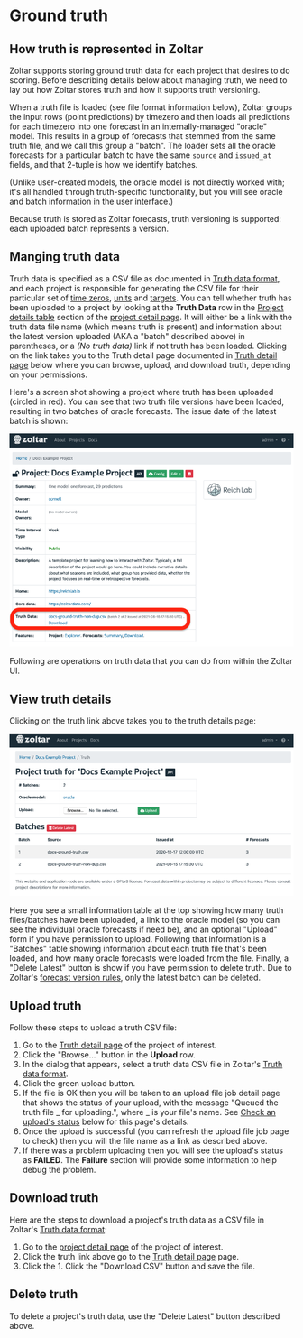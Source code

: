 # Ground truth

## How truth is represented in Zoltar 
Zoltar supports storing ground truth data for each project that desires to do scoring. Before describing details below about managing truth, we need to lay out how Zoltar stores truth and how it supports truth versioning.

When a truth file is loaded (see file format information below), Zoltar groups the input rows (point predictions) by timezero and then loads all predictions for each timezero into one forecast in an internally-managed "oracle" model. This results in a group of forecasts that stemmed from the same truth file, and we call this group a "batch". The loader sets all the oracle forecasts for a particular batch to have the same `source` and `issued_at` fields, and that 2-tuple is how we identify batches.

(Unlike user-created models, the oracle model is not directly worked with; it's all handled through truth-specific functionality, but you will see oracle and batch information in the user interface.)

Because truth is stored as Zoltar forecasts, truth versioning is supported: each uploaded batch represents a version.


## Manging truth data

Truth data is specified as a CSV file as documented in [Truth data format](FileFormats.md#truth-data-format-csv), and each project is responsible for generating the CSV file for their particular set of [time zeros](Concepts.md), [units](Concepts.md) and [targets](Concepts.md). You can tell whether truth has been uploaded to a project by looking at the **Truth Data** row in the [Project details table](ProjectDetailPage.md#project-details-table) section of the [project detail page](ProjectDetailPage.md). It will either be a link with the truth data file name (which means truth is present) and information about the latest version uploaded (AKA a "batch" described above) in parentheses, or a _(No truth data)_ link if not truth has been loaded. Clicking on the link takes you to the Truth detail page documented in [Truth detail page](#view-truth-details) below where you can browse, upload, and download truth, depending on your permissions.

Here's a screen shot showing a project where truth has been uploaded (circled in red). You can see that two truth file versions have been loaded, resulting in two batches of oracle forecasts. The issue date of the latest batch is shown:

![Truth uploaded](img/project-detail-page-truth-uploaded.png "Truth uploaded")


Following are operations on truth data that you can do from within the Zoltar UI.


## View truth details

Clicking on the truth link above takes you to the truth details page:

![Truth detail page](img/truth-detail-page.png "Truth detail page")

Here you see a small information table at the top showing how many truth files/batches have been uploaded, a link to the oracle model (so you can see the individual oracle forecasts if need be), and an optional "Upload" form if you have permission to upload. Following that information is a "Batches" table showing information about each truth file that's been loaded, and how many oracle forecasts were loaded from the file. Finally, a "Delete Latest" button is show if you have permission to delete truth. Due to Zoltar's [forecast version rules](ForecastVersions.md#forecast-version-rules), only the latest batch can be deleted.


## Upload truth

Follow these steps to upload a truth CSV file:

1. Go to the [Truth detail page](#view-truth-details) of the project of interest.
1. Click the "Browse..." button in the **Upload** row.
1. In the dialog that appears, select a truth data CSV file in Zoltar's [Truth data format](FileFormats.md#truth-data-format-csv).
1. Click the green upload button.
1. If the file is OK then you will be taken to an upload file job detail page that shows the status of your upload, with the message "Queued the truth file _ for uploading.", where _ is your file's name. See [Check an upload's status](#check-an-uploads-status) below for this page's details.
1. Once the upload is successful (you can refresh the upload file job page to check) then you will the file name as a link as described above.
1. If there was a problem uploading then you will see the upload's status as **FAILED**. The **Failure** section will provide some information to help debug the problem.


## Download truth

Here are the steps to download a project's truth data as a CSV file in Zoltar's [Truth data format](FileFormats.md#truth-data-format-csv):

1. Go to the [project detail page](ProjectDetailPage.md) of the project of interest.
1. Click the truth link above go to the [Truth detail page](#view-truth-details) page.
1. Click the 1. Click the "Download CSV" button and save the file.


## Delete truth

To delete a project's truth data, use the "Delete Latest" button described above.